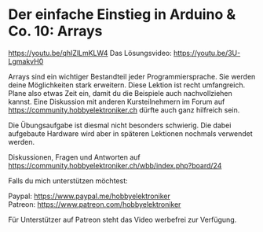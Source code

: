 # Der einfache Einstieg in Arduino & Co. 10: Arrays
 
https://youtu.be/qhIZlLmKLW4
Das Lösungsvideo: https://youtu.be/3U-LgmakvH0

Arrays sind ein wichtiger Bestandteil jeder Programmiersprache. Sie werden deine Möglichkeiten stark erweitern. Diese Lektion ist recht umfangreich. Plane also etwas Zeit ein, damit du die Beispiele auch nachvollziehen kannst. Eine Diskussion mit anderen Kursteilnehmern im Forum auf https://community.hobbyelektroniker.ch dürfte auch ganz hilfreich sein.

Die Übungsaufgabe ist diesmal nicht besonders schwierig. Die dabei aufgebaute Hardware wird aber in späteren Lektionen nochmals verwendet werden. 

Diskussionen, Fragen und Antworten auf 
https://community.hobbyelektroniker.ch/wbb/index.php?board/24

Falls du mich unterstützen möchtest:

Paypal: https://www.paypal.me/hobbyelektroniker<br>
Patreon: https://www.patreon.com/hobbyelektroniker

Für Unterstützer auf Patreon steht das Video werbefrei zur Verfügung.



